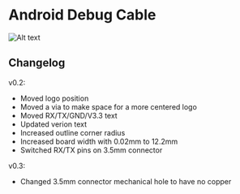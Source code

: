 # Android Debug Cable

![Alt text](/../media/v0.3_copperhead_front.png?raw=true "v0.3 copperhead front")


## Changelog

v0.2:

- Moved logo position
- Moved a via to make space for a more centered logo
- Moved RX/TX/GND/V3.3 text
- Updated verion text
- Increased outline corner radius
- Increased board width with 0.02mm to 12.2mm
- Switched RX/TX pins on 3.5mm connector

v0.3:

- Changed 3.5mm connector mechanical hole to have no copper
